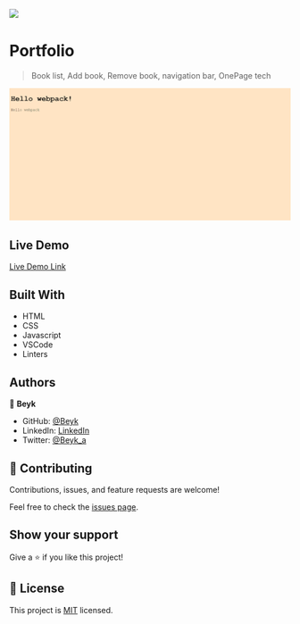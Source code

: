 ![](https://img.shields.io/badge/Microverse-blueviolet)

# Portfolio

> Book list, Add book, Remove book, navigation bar, OnePage tech

![screenshot](./screenshot.png)

## Live Demo

[Live Demo Link](https://beyk.github.io/AwesomeBook/)

## Built With

- HTML
- CSS
- Javascript
- VSCode
- Linters

## Authors

👤 **Beyk**

- GitHub: [@Beyk](https://github.com/beyk)
- LinkedIn: [LinkedIn](https://www.linkedin.com/in/asghar-beykmohammadi-1b16b291/)
- Twitter: [@Beyk_a](https://twitter.com/beyk_a)

## 🤝 Contributing

Contributions, issues, and feature requests are welcome!

Feel free to check the [issues page](#).

## Show your support

Give a ⭐️ if you like this project!

## 📝 License

This project is [MIT](./LICENSE) licensed.

